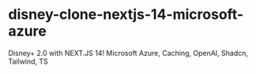 # disney-clone-nextjs-14-microsoft-azure
 Disney+ 2.0 with NEXT.JS 14! Microsoft Azure, Caching, OpenAI, Shadcn, Tailwind, TS
